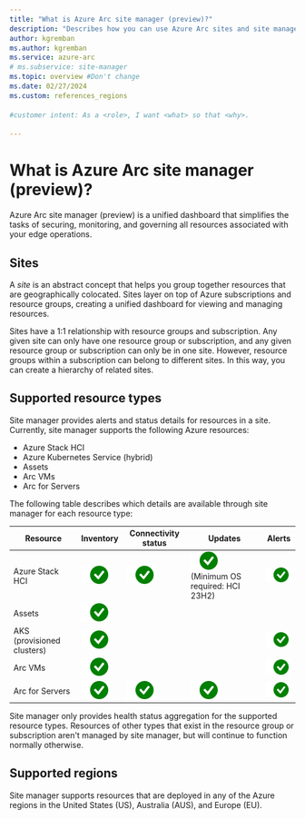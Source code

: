 ```yaml
---
title: "What is Azure Arc site manager (preview)?"
description: "Describes how you can use Azure Arc sites and site manager to monitor and manage physical resources in edge scenarios."
author: kgremban
ms.author: kgremban
ms.service: azure-arc
# ms.subservice: site-manager
ms.topic: overview #Don't change
ms.date: 02/27/2024
ms.custom: references_regions

#customer intent: As a <role>, I want <what> so that <why>.

---
```


# What is Azure Arc site manager (preview)?

Azure Arc site manager (preview) is a unified dashboard that simplifies the tasks of securing, monitoring, and governing all resources associated with your edge operations.

## Sites

A *site* is an abstract concept that helps you group together resources that are geographically colocated. Sites layer on top of Azure subscriptions and resource groups, creating a unified dashboard for viewing and managing resources.

Sites have a 1:1 relationship with resource groups and subscription. Any given site can only have one resource group or subscription, and any given resource group or subscription can only be in one site. However, resource groups within a subscription can belong to different sites. In this way, you can create a hierarchy of related sites.

## Supported resource types

Site manager provides alerts and status details for resources in a site. Currently, site manager supports the following Azure resources:

* Azure Stack HCI
* Azure Kubernetes Service (hybrid)
* Assets
* Arc VMs
* Arc for Servers

The following table describes which details are available through site manager for each resource type:

| Resource | Inventory | Connectivity status | Updates | Alerts |
| -------- | --------- | ------------------- | ------- | ------ |
| Azure Stack HCI | ![Checkmark icon - Inventory status supported for Azure Stack HCI.](./media/yes-icon.svg) | ![Checkmark icon - Connectivity status supported for Azure Stack HCI.](./media/yes-icon.svg) | ![Checkmark icon - Updates supported for Azure Stack HCI.](./media/yes-icon.svg) (Minimum OS required: HCI 23H2) | ![Checkmark icon - Alerts supported for Azure Stack HCI.](./media/yes-icon.svg) |
| Assets | ![Checkmark icon - Inventory status supported for Assets.](./media/yes-icon.svg) |  |  |  |
| AKS (provisioned clusters) | ![Checkmark icon - Inventory status supported for AKS.](./media/yes-icon.svg) |  |  | ![Checkmark icon - Alerts supported for AKS.](./media/yes-icon.svg) |
| Arc VMs | ![Checkmark icon - Inventory status supported for Arc VMs.](./media/yes-icon.svg) |  |  | ![Checkmark icon - Alerts supported for Arc VMs.](./media/yes-icon.svg) |
| Arc for Servers | ![Checkmark icon - Inventory status supported for Arc for Servers.](./media/yes-icon.svg) | ![Checkmark icon - Connectivity status supported for Arc for Servers.](./media/yes-icon.svg) | ![Checkmark icon - Updates supported for Arc for Servers.](./media/yes-icon.svg) | ![Checkmark icon - Alerts supported for Arc for Servers.](./media/yes-icon.svg) |

Site manager only provides health status aggregation for the supported resource types. Resources of other types that exist in the resource group or subscription aren't managed by site manager, but will continue to function normally otherwise.

## Supported regions

Site manager supports resources that are deployed in any of the Azure regions in the United States (US), Australia (AUS), and Europe (EU).
